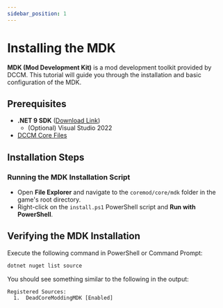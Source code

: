 ```yaml
---
sidebar_position: 1
---
```


# Installing the MDK

**MDK (Mod Development Kit)** is a mod development toolkit provided by DCCM. This tutorial will guide you through the installation and basic configuration of the MDK.

## Prerequisites

- **.NET 9 SDK** ([Download Link](https://dotnet.microsoft.com/en-us/download/dotnet/9.0))
  - (Optional) Visual Studio 2022
- [DCCM Core Files](/docs/tutorial/install-core)

## Installation Steps

### Running the MDK Installation Script

- Open **File Explorer** and navigate to the `coremod/core/mdk` folder in the game's root directory.
- Right-click on the `install.ps1` PowerShell script and **Run with PowerShell**.

## Verifying the MDK Installation

Execute the following command in PowerShell or Command Prompt:

```bash
dotnet nuget list source
```

You should see something similar to the following in the output:

```text
Registered Sources:
  1.  DeadCoreModdingMDK [Enabled]
```
